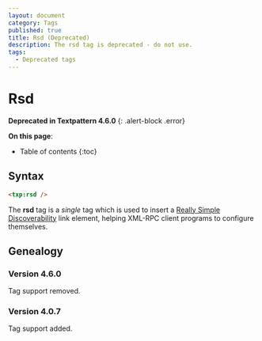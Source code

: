 ```yaml
---
layout: document
category: Tags
published: true
title: Rsd (Deprecated)
description: The rsd tag is deprecated - do not use.
tags:
  - Deprecated tags
---
```


# Rsd

**Deprecated in Textpattern 4.6.0**
{: .alert-block .error}

**On this page**:

* Table of contents
{:toc}

## Syntax

~~~ html
<txp:rsd />
~~~

The **rsd** tag is a *single* tag which is used to insert a [Really Simple Discoverability](https://github.com/danielberlinger/rsd) link element, helping XML-RPC client programs to configure themselves.

## Genealogy

### Version 4.6.0

Tag support removed.

### Version 4.0.7

Tag support added.
